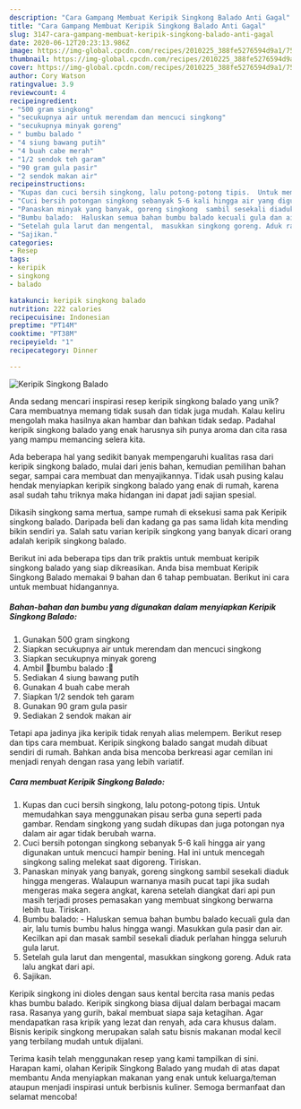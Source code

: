 ```yaml
---
description: "Cara Gampang Membuat Keripik Singkong Balado Anti Gagal"
title: "Cara Gampang Membuat Keripik Singkong Balado Anti Gagal"
slug: 3147-cara-gampang-membuat-keripik-singkong-balado-anti-gagal
date: 2020-06-12T20:23:13.986Z
image: https://img-global.cpcdn.com/recipes/2010225_388fe5276594d9a1/751x532cq70/keripik-singkong-balado-foto-resep-utama.jpg
thumbnail: https://img-global.cpcdn.com/recipes/2010225_388fe5276594d9a1/751x532cq70/keripik-singkong-balado-foto-resep-utama.jpg
cover: https://img-global.cpcdn.com/recipes/2010225_388fe5276594d9a1/751x532cq70/keripik-singkong-balado-foto-resep-utama.jpg
author: Cory Watson
ratingvalue: 3.9
reviewcount: 4
recipeingredient:
- "500 gram singkong"
- "secukupnya air untuk merendam dan mencuci singkong"
- "secukupnya minyak goreng"
- " bumbu balado "
- "4 siung bawang putih"
- "4 buah cabe merah"
- "1/2 sendok teh garam"
- "90 gram gula pasir"
- "2 sendok makan air"
recipeinstructions:
- "Kupas dan cuci bersih singkong, lalu potong-potong tipis.  Untuk memudahkan saya menggunakan pisau serba guna seperti pada gambar. Rendam singkong yang sudah dikupas dan juga potongan nya dalam air agar tidak berubah warna."
- "Cuci bersih potongan singkong sebanyak 5-6 kali hingga air yang digunakan untuk mencuci hampir bening. Hal ini untuk mencegah singkong saling melekat saat digoreng.  Tiriskan."
- "Panaskan minyak yang banyak, goreng singkong  sambil sesekali diaduk hingga mengeras. Walaupun warnanya masih pucat tapi jika sudah mengeras maka segera angkat,  karena setelah diangkat dari api pun masih terjadi proses pemasakan yang membuat singkong berwarna lebih tua. Tiriskan."
- "Bumbu balado:  Haluskan semua bahan bumbu balado kecuali gula dan air, lalu tumis bumbu halus hingga wangi.  Masukkan gula pasir dan air. Kecilkan api dan masak sambil sesekali diaduk perlahan hingga seluruh gula larut."
- "Setelah gula larut dan mengental,  masukkan singkong goreng. Aduk rata lalu angkat dari api."
- "Sajikan."
categories:
- Resep
tags:
- keripik
- singkong
- balado

katakunci: keripik singkong balado 
nutrition: 222 calories
recipecuisine: Indonesian
preptime: "PT14M"
cooktime: "PT38M"
recipeyield: "1"
recipecategory: Dinner

---
```



![Keripik Singkong Balado](https://img-global.cpcdn.com/recipes/2010225_388fe5276594d9a1/751x532cq70/keripik-singkong-balado-foto-resep-utama.jpg)

Anda sedang mencari inspirasi resep keripik singkong balado yang unik? Cara membuatnya memang tidak susah dan tidak juga mudah. Kalau keliru mengolah maka hasilnya akan hambar dan bahkan tidak sedap. Padahal keripik singkong balado yang enak harusnya sih punya aroma dan cita rasa yang mampu memancing selera kita.

Ada beberapa hal yang sedikit banyak mempengaruhi kualitas rasa dari keripik singkong balado, mulai dari jenis bahan, kemudian pemilihan bahan segar, sampai cara membuat dan menyajikannya. Tidak usah pusing kalau hendak menyiapkan keripik singkong balado yang enak di rumah, karena asal sudah tahu triknya maka hidangan ini dapat jadi sajian spesial.

Dikasih singkong sama mertua, sampe rumah di eksekusi sama pak Keripik singkong balado. Daripada beli dan kadang ga pas sama lidah kita mending bikin sendiri ya. Salah satu varian keripik singkong yang banyak dicari orang adalah keripik singkong balado.


Berikut ini ada beberapa tips dan trik praktis untuk membuat keripik singkong balado yang siap dikreasikan. Anda bisa membuat Keripik Singkong Balado memakai 9 bahan dan 6 tahap pembuatan. Berikut ini cara untuk membuat hidangannya.

<!--inarticleads1-->

##### Bahan-bahan dan bumbu yang digunakan dalam menyiapkan Keripik Singkong Balado:

1. Gunakan 500 gram singkong
1. Siapkan secukupnya air untuk merendam dan mencuci singkong
1. Siapkan secukupnya minyak goreng
1. Ambil  🌻bumbu balado :🌻
1. Sediakan 4 siung bawang putih
1. Gunakan 4 buah cabe merah
1. Siapkan 1/2 sendok teh garam
1. Gunakan 90 gram gula pasir
1. Sediakan 2 sendok makan air


Tetapi apa jadinya jika keripik tidak renyah alias melempem. Berikut resep dan tips cara membuat. Keripik singkong balado sangat mudah dibuat sendiri di rumah. Bahkan anda bisa mencoba berkreasi agar cemilan ini menjadi renyah dengan rasa yang lebih variatif. 

<!--inarticleads2-->

##### Cara membuat Keripik Singkong Balado:

1. Kupas dan cuci bersih singkong, lalu potong-potong tipis.  Untuk memudahkan saya menggunakan pisau serba guna seperti pada gambar. Rendam singkong yang sudah dikupas dan juga potongan nya dalam air agar tidak berubah warna.
1. Cuci bersih potongan singkong sebanyak 5-6 kali hingga air yang digunakan untuk mencuci hampir bening. Hal ini untuk mencegah singkong saling melekat saat digoreng.  Tiriskan.
1. Panaskan minyak yang banyak, goreng singkong  sambil sesekali diaduk hingga mengeras. Walaupun warnanya masih pucat tapi jika sudah mengeras maka segera angkat,  karena setelah diangkat dari api pun masih terjadi proses pemasakan yang membuat singkong berwarna lebih tua. Tiriskan.
1. Bumbu balado:  - Haluskan semua bahan bumbu balado kecuali gula dan air, lalu tumis bumbu halus hingga wangi.  Masukkan gula pasir dan air. Kecilkan api dan masak sambil sesekali diaduk perlahan hingga seluruh gula larut.
1. Setelah gula larut dan mengental,  masukkan singkong goreng. Aduk rata lalu angkat dari api.
1. Sajikan.


Keripik singkong ini dioles dengan saus kental bercita rasa manis pedas khas bumbu balado. Keripik singkong biasa dijual dalam berbagai macam rasa. Rasanya yang gurih, bakal membuat siapa saja ketagihan. Agar mendapatkan rasa kripik yang lezat dan renyah, ada cara khusus dalam. Bisnis keripik singkong merupakan salah satu bisnis makanan modal kecil yang terbilang mudah untuk dijalani. 

Terima kasih telah menggunakan resep yang kami tampilkan di sini. Harapan kami, olahan Keripik Singkong Balado yang mudah di atas dapat membantu Anda menyiapkan makanan yang enak untuk keluarga/teman ataupun menjadi inspirasi untuk berbisnis kuliner. Semoga bermanfaat dan selamat mencoba!
